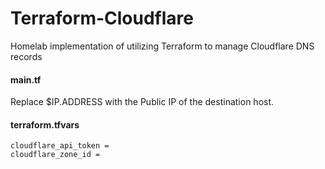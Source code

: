# Terraform-Cloudflare
Homelab implementation of utilizing Terraform to manage Cloudflare DNS records 

#### main.tf
Replace $IP.ADDRESS with the Public IP of the destination host.

#### terraform.tfvars
```
cloudflare_api_token =
cloudflare_zone_id =
```
